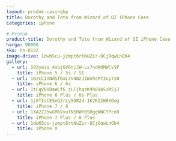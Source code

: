 ```yaml
---
layout: produk-casinghp
title: Dorothy and Toto from Wizard of OZ iPhone Case
categories: iphone

# Produk
product-title: Dorothy and Toto from Wizard of OZ iPhone Case
harga: 90000
sku: hn-0132
image-drive: 1dw6Scu-jzmpt6rtNuZir-QCjOqwLnOb4
gallery:
  - url: 103ywis_4sbjGV6tjJW-Lx7ndK0MWCvSP
    title: iPhone 5 / 5s / SE
  - url: 1BzCCIYNdSf0xLrV4NzJ1WvRsM73ny7sN
    title: iPhone 6 / 6s
  - url: 1tCqV0VBaWLfG_zLCjhqzK9hB9A5iM5jJ
    title: iPhone 6 Plus / 6s Plus
  - url: 1jGTIsCESeQ2rLy5OR2d-1K2KI2W8XOog
    title: iPhone 7 / 8
  - url: 1XA2ZJ5wGM8VxufN5RWYBSHggWNCYPcn0
    title: iPhone 7 Plus / 8 Plus
  - url: 1dw6Scu-jzmpt6rtNuZir-QCjOqwLnOb4
    title: iPhone X
---
```

